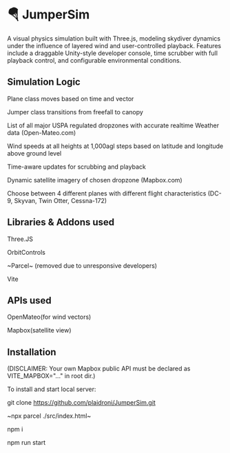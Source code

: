 # 🪂 JumperSim

A visual physics simulation built with Three.js, modeling skydiver dynamics under the influence of layered wind and user-controlled playback. Features include a draggable Unity-style developer console, time scrubber with full playback control, and configurable environmental conditions.

## Simulation Logic

Plane class moves based on time and vector

Jumper class transitions from freefall to canopy

List of all major USPA regulated dropzones with accurate realtime Weather data (Open-Mateo.com)

Wind speeds at all heights at 1,000agl steps based on latitude and longitude above ground level

Time-aware updates for scrubbing and playback

Dynamic satellite imagery of chosen dropzone (Mapbox.com)

Choose between 4 different planes with different flight characteristics (DC-9, Skyvan, Twin Otter, Cessna-172)

## Libraries & Addons used

Three.JS

OrbitControls

~Parcel~ (removed due to unresponsive developers)

Vite

## APIs used

OpenMateo(for wind vectors)

Mapbox(satellite view)

## Installation

(DISCLAIMER: Your own Mapbox public API must be declared as VITE_MAPBOX="..." in root dir.)

To install and start local server:

git clone https://github.com/plaidroni/JumperSim.git

~npx parcel ./src/index.html~

npm i

npm run start
